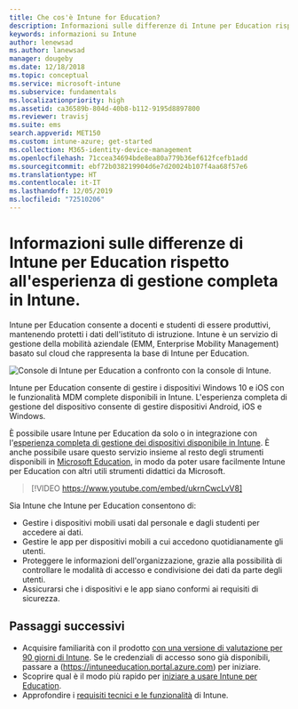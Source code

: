 ```yaml
---
title: Che cos'è Intune for Education?
description: Informazioni sulle differenze di Intune per Education rispetto all'esperienza di gestione completa di .
keywords: informazioni su Intune
author: lenewsad
ms.author: lanewsad
manager: dougeby
ms.date: 12/18/2018
ms.topic: conceptual
ms.service: microsoft-intune
ms.subservice: fundamentals
ms.localizationpriority: high
ms.assetid: ca36589b-804d-40b8-b112-9195d8897800
ms.reviewer: travisj
ms.suite: ems
search.appverid: MET150
ms.custom: intune-azure; get-started
ms.collection: M365-identity-device-management
ms.openlocfilehash: 71ccea34694bde8ea80a779b36ef612fcefb1add
ms.sourcegitcommit: ebf72b038219904d6e7d20024b107f4aa68f57e6
ms.translationtype: HT
ms.contentlocale: it-IT
ms.lasthandoff: 12/05/2019
ms.locfileid: "72510206"
---
```

# <a name="how-is-intune-for-education-different-from-the-full-device-management-experience-in-intune"></a>Informazioni sulle differenze di Intune per Education rispetto all'esperienza di gestione completa in Intune.

Intune per Education consente a docenti e studenti di essere produttivi, mantenendo protetti i dati dell'istituto di istruzione. Intune è un servizio di gestione della mobilità aziendale (EMM, Enterprise Mobility Management) basato sul cloud che rappresenta la base di Intune per Education.

![Console di Intune per Education a confronto con la console di Intune.](./media/introduction-intune-education/intune-azure-vs-intuneEDU.png)

Intune per Education consente di gestire i dispositivi Windows 10 e iOS con le funzionalità MDM complete disponibili in Intune. L'esperienza completa di gestione del dispositivo consente di gestire dispositivi Android, iOS e Windows.  

È possibile usare Intune per Education da solo o in integrazione con l'[esperienza completa di gestione dei dispositivi disponibile in Intune](what-is-intune.md). È anche possibile usare questo servizio insieme al resto degli strumenti disponibili in [Microsoft Education](https://microsoft.com/education), in modo da poter usare facilmente Intune per Education con altri utili strumenti didattici da Microsoft.  

> [!VIDEO https://www.youtube.com/embed/ukrnCwcLvV8]

Sia Intune che Intune per Education consentono di:
* Gestire i dispositivi mobili usati dal personale e dagli studenti per accedere ai dati.
* Gestire le app per dispositivi mobili a cui accedono quotidianamente gli utenti.
* Proteggere le informazioni dell'organizzazione, grazie alla possibilità di controllare le modalità di accesso e condivisione dei dati da parte degli utenti.
* Assicurarsi che i dispositivi e le app siano conformi ai requisiti di sicurezza.

## <a name="next-steps"></a>Passaggi successivi
* Acquisire familiarità con il prodotto [con una versione di valutazione per 90 giorni di Intune](https://signup.microsoft.com/Signup?OfferId=5eec053c-cc40-4cd5-a06a-ea8d75cf2686&ali=1). Se le credenziali di accesso sono già disponibili, passare a (https://intuneeducation.portal.azure.com) per iniziare.
* Scoprire qual è il modo più rapido per [iniziare a usare Intune per Education](/intune-education/what-is-express-configuration).
* Approfondire i [requisiti tecnici e le funzionalità](/intune/supported-devices-browsers) di Intune.
